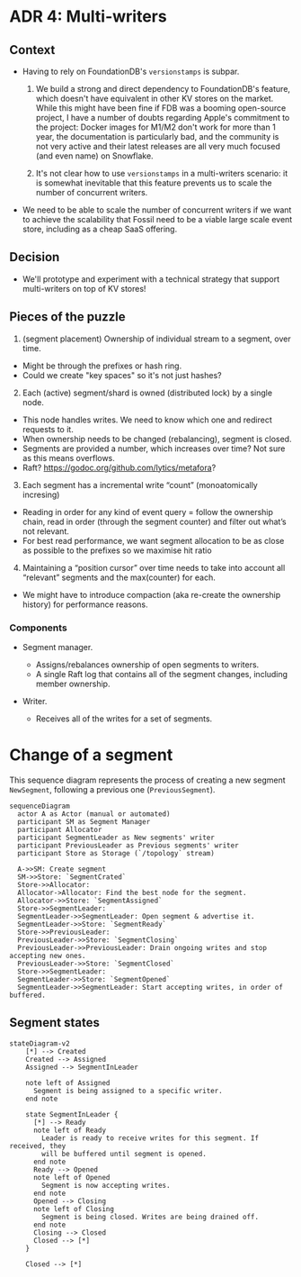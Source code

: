 # ADR 4: Multi-writers

## Context

- Having to rely on FoundationDB's `versionstamps` is subpar.

  1. We build a strong and direct dependency to FoundationDB's feature, which doesn't have equivalent in other KV stores
  on the market. While this might have been fine if FDB was a booming open-source project, I have a number of 
  doubts regarding Apple's commitment to the project: Docker images for M1/M2 don't work for more than 1 year, the
  documentation is particularly bad, and the community is not very active and their latest releases are
  all very much focused (and even name) on Snowflake.
  
  2. It's not clear how to use `versionstamps` in a multi-writers scenario: it is 
  somewhat inevitable that this feature prevents us to scale the number of concurrent writers.

- We need to be able to scale the number of concurrent writers if we want to achieve the scalability that
  Fossil need to be a viable large scale event store, including as a cheap SaaS offering.

## Decision

- We'll prototype and experiment with a technical strategy that support multi-writers on top of KV stores!

## Pieces of the puzzle

1. (segment placement) Ownership of individual stream to a segment, over time.
  - Might be through the prefixes or hash ring.
  - Could we create "key spaces" so it's not just hashes?
2. Each (active) segment/shard is owned (distributed lock) by a single node.
  - This node handles writes. We need to know which one and redirect requests to it.
  - When ownership needs to be changed (rebalancing), segment is closed.
  - Segments are provided a number, which increases over time? Not sure as this means overflows.
  - Raft? https://godoc.org/github.com/lytics/metafora?
3. Each segment has a incremental write “count” (monoatomically incresing)
  - Reading in order for any kind of event query = follow the ownership chain, read in order (through the segment counter) and filter out what’s not relevant.
  - For best read performance, we want segment allocation to be as close as possible to the prefixes so we maximise hit ratio
4. Maintaining a “position cursor” over time needs to take into account all “relevant” segments and the max(counter) for each.
  - We might have to introduce compaction (aka re-create the ownership history) for performance reasons.

### Components

- Segment manager.
  - Assigns/rebalances ownership of open segments to writers.
  - A single Raft log that contains all of the segment changes,
    including member ownership.

- Writer.
  - Receives all of the writes for a set of segments.

# Change of a segment

This sequence diagram represents the process of creating a new segment `NewSegment`, following a previous one (`PreviousSegment`). 

```mermaid
sequenceDiagram
  actor A as Actor (manual or automated)
  participant SM as Segment Manager
  participant Allocator
  participant SegmentLeader as New segments' writer
  participant PreviousLeader as Previous segments' writer
  participant Store as Storage (`/topology` stream)
  
  A->>SM: Create segment
  SM->>Store: `SegmentCrated`
  Store->>Allocator: 
  Allocator->Allocator: Find the best node for the segment.
  Allocator->>Store: `SegmentAssigned`
  Store->>SegmentLeader: 
  SegmentLeader->>SegmentLeader: Open segment & advertise it.
  SegmentLeader->>Store: `SegmentReady`
  Store->>PreviousLeader:  
  PreviousLeader->>Store: `SegmentClosing`
  PreviousLeader->>PreviousLeader: Drain ongoing writes and stop accepting new ones.
  PreviousLeader->>Store: `SegmentClosed`
  Store->>SegmentLeader: 
  SegmentLeader->>Store: `SegmentOpened`
  SegmentLeader->>SegmentLeader: Start accepting writes, in order of buffered.
```

## Segment states

```mermaid
stateDiagram-v2
    [*] --> Created
    Created --> Assigned
    Assigned --> SegmentInLeader

    note left of Assigned
      Segment is being assigned to a specific writer.
    end note
    
    state SegmentInLeader {
      [*] --> Ready
      note left of Ready
        Leader is ready to receive writes for this segment. If received, they
        will be buffered until segment is opened.
      end note
      Ready --> Opened
      note left of Opened
        Segment is now accepting writes.
      end note
      Opened --> Closing
      note left of Closing 
        Segment is being closed. Writes are being drained off.
      end note
      Closing --> Closed
      Closed --> [*]
    }
    
    Closed --> [*]
```


